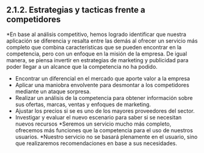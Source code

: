 ## 2.1.2. Estrategias y tacticas frente a competidores

*En base al análisis competitivo, hemos logrado identificar que nuestra aplicación se diferencia y resalta entre las demás al ofrecer un servicio más completo que combina características que se pueden encontrar en la competencia, pero con un enfoque en la misión de la empresa. De igual manera, se piensa invertir en estrategias de marketing y publicidad para poder llegar a un alcance que la competencia no ha podido. 
* Encontrar un diferencial en el mercado que aporte valor a la empresa
* Aplicar una maniobra envolvente para desmontar a los competidores mediante un ataque sorpresa.
* Realizar un análisis de la competencia para obtener información sobre sus ofertas, marcas, ventas y enfoques de marketing.
* Ajustar los precios si se es uno de los mayores proveedores del sector.
* Investigar y evaluar el nuevo escenario para saber si se necesitan nuevos recursos
*Seremos un servicio mucho más completo, ofrecemos más funciones que la competencia para el uso de nuestros usuarios. 
*Nuestro servicio no se basará plenamente en el usuario, sino que realizaremos recomendaciones en base a sus necesidades. 

